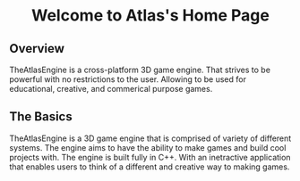 <div align="center">
<h1>Welcome to Atlas's Home Page</h1>
</div>

## Overview

TheAtlasEngine is a cross-platform 3D game engine. That strives to be powerful with no restrictions to the user. Allowing to be used for educational, creative, and commerical purpose games.
 

## The Basics

TheAtlasEngine is a 3D game engine that is comprised of variety of different systems. The engine aims to have the ability to make games and build cool projects with. The engine is built fully in C++. With an inetractive application that enables users to think of a different and creative way to making games.